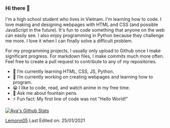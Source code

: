 ### Hi there 👋

<!--
**Lemonn05/Lemonn05** is a ✨ _special_ ✨ repository because its `README.md` (this file) appears on your GitHub profile.

Here are some ideas to get you started:

- 🔭 I’m currently working on ...
- 🌱 I’m currently learning ...
- 👯 I’m looking to collaborate on ...
- 🤔 I’m looking for help with ...
- 💬 Ask me about ...
- 📫 How to reach me: ...
- 😄 Pronouns: ...
- ⚡ Fun fact: ...
-->


I'm a high school student who lives in Vietnam. I'm learning how to code. I love making and designing webpages with HTML and CSS (and possible JavaScript in the future).  It's fun to code something that anyone on the web can easily see. I also enjoy programming in Python because they challenge me more. I love it when I can finally solve a difficult problem.

For my programming projects, I usually only upload to Github once I make significant progress. For markdown files, I make commits much more often. Feel free to create a pull request to contribute to any of my repositories.

- 🌱 I’m currently learning HTML, CSS, JS, Python.
- 🔭 I’m currently working on creating webpages and learning how to program.
- 😀 I like to code, read, and watch anime in my free time.
- 💬 Ask me about fountain pens.
- ⚡ Fun fact: My first line of code was not "Hello World!"

[![Ava's Github Stats](https://github-readme-stats.vercel.app/api?username=Lemonn05)](https://github.com/Lemonn05/github-readme-stats&theme=synthwave)


[Lemonn05](https://github.com/Lemonn05)
Last Edited on: 25/01/2021
